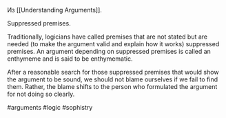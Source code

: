 Из [[Understanding Arguments]].

Suppressed premises.

Traditionally, logicians have called premises that are not stated but are needed (to make the argument valid and explain how it works) suppressed premises. An argument depending on suppressed premises is called an enthymeme and is said to be enthymematic.

After a reasonable search for those suppressed premises that would show the argument to be sound, we should not blame ourselves if we fail to find them. Rather, the blame shifts to the person who formulated the argument for not doing so clearly.

#arguments #logic #sophistry 